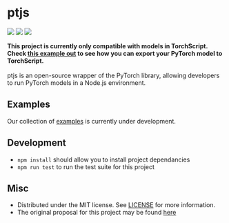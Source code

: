 # ptjs

<p>
  <img src="https://img.shields.io/github/license/raghavmecheri/coms4995?style=for-the-badge"></img>
  <img src="https://img.shields.io/travis/raghavmecheri/ptjs?style=for-the-badge"></img>
  <img src="https://img.shields.io/codecov/c/github/raghavmecheri/ptjs?style=for-the-badge"></img>
</p>

<b>This project is currently only compatible with models in TorchScript. Check [this example out](./examples/Exporting.md) to see how you can export your PyTorch model to TorchScript.</b><br/><br/>ptjs is an open-source wrapper of the PyTorch library, allowing developers to run PyTorch models in a Node.js environment.

## Examples
Our collection of [examples](./examples) is currently under development.

## Development
 * ```npm install``` should allow you to install project dependancies
 * ```npm run test``` to run the test suite for this project

## Misc
* Distributed under the MIT license. See [LICENSE](./LICENSE) for more information.
* The original proposal for this project may be found [here](./docs/Proposal.md)
